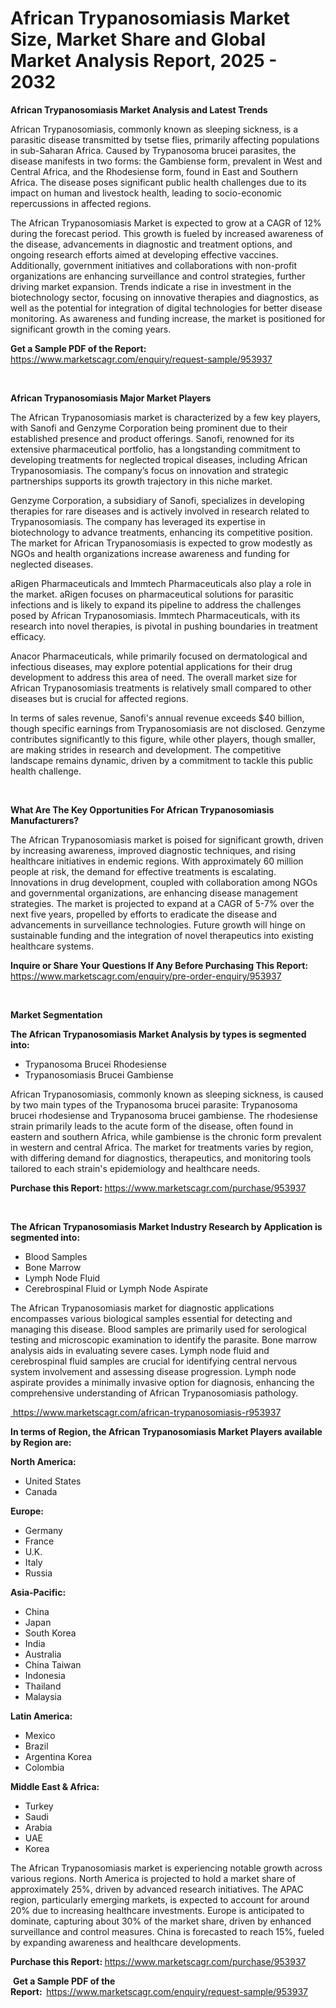 <p><h1>African Trypanosomiasis Market Size, Market Share and Global Market Analysis Report, 2025 - 2032</h1></p><p><strong>African Trypanosomiasis Market Analysis and Latest Trends</strong></p>
<p><p>African Trypanosomiasis, commonly known as sleeping sickness, is a parasitic disease transmitted by tsetse flies, primarily affecting populations in sub-Saharan Africa. Caused by Trypanosoma brucei parasites, the disease manifests in two forms: the Gambiense form, prevalent in West and Central Africa, and the Rhodesiense form, found in East and Southern Africa. The disease poses significant public health challenges due to its impact on human and livestock health, leading to socio-economic repercussions in affected regions.</p><p>The African Trypanosomiasis Market is expected to grow at a CAGR of 12% during the forecast period. This growth is fueled by increased awareness of the disease, advancements in diagnostic and treatment options, and ongoing research efforts aimed at developing effective vaccines. Additionally, government initiatives and collaborations with non-profit organizations are enhancing surveillance and control strategies, further driving market expansion. Trends indicate a rise in investment in the biotechnology sector, focusing on innovative therapies and diagnostics, as well as the potential for integration of digital technologies for better disease monitoring. As awareness and funding increase, the market is positioned for significant growth in the coming years.</p></p>
<p><strong>Get a Sample PDF of the Report:&nbsp;</strong> <a href="https://www.marketscagr.com/enquiry/request-sample/953937?utm_campaign=2465&utm_medium=2&utm_source=Github&utm_content=ia&utm_term=18042025&utm_id=african-trypanosomiasis">https://www.marketscagr.com/enquiry/request-sample/953937</a></p>
<p>&nbsp;</p>
<p><strong>African Trypanosomiasis Major Market Players</strong></p>
<p><p>The African Trypanosomiasis market is characterized by a few key players, with Sanofi and Genzyme Corporation being prominent due to their established presence and product offerings. Sanofi, renowned for its extensive pharmaceutical portfolio, has a longstanding commitment to developing treatments for neglected tropical diseases, including African Trypanosomiasis. The company’s focus on innovation and strategic partnerships supports its growth trajectory in this niche market.</p><p>Genzyme Corporation, a subsidiary of Sanofi, specializes in developing therapies for rare diseases and is actively involved in research related to Trypanosomiasis. The company has leveraged its expertise in biotechnology to advance treatments, enhancing its competitive position. The market for African Trypanosomiasis is expected to grow modestly as NGOs and health organizations increase awareness and funding for neglected diseases.</p><p>aRigen Pharmaceuticals and Immtech Pharmaceuticals also play a role in the market. aRigen focuses on pharmaceutical solutions for parasitic infections and is likely to expand its pipeline to address the challenges posed by African Trypanosomiasis. Immtech Pharmaceuticals, with its research into novel therapies, is pivotal in pushing boundaries in treatment efficacy.</p><p>Anacor Pharmaceuticals, while primarily focused on dermatological and infectious diseases, may explore potential applications for their drug development to address this area of need. The overall market size for African Trypanosomiasis treatments is relatively small compared to other diseases but is crucial for affected regions.</p><p>In terms of sales revenue, Sanofi's annual revenue exceeds $40 billion, though specific earnings from Trypanosomiasis are not disclosed. Genzyme contributes significantly to this figure, while other players, though smaller, are making strides in research and development. The competitive landscape remains dynamic, driven by a commitment to tackle this public health challenge.</p></p>
<p>&nbsp;</p>
<p><strong>What Are The Key Opportunities For African Trypanosomiasis Manufacturers?</strong></p>
<p><p>The African Trypanosomiasis market is poised for significant growth, driven by increasing awareness, improved diagnostic techniques, and rising healthcare initiatives in endemic regions. With approximately 60 million people at risk, the demand for effective treatments is escalating. Innovations in drug development, coupled with collaboration among NGOs and governmental organizations, are enhancing disease management strategies. The market is projected to expand at a CAGR of 5-7% over the next five years, propelled by efforts to eradicate the disease and advancements in surveillance technologies. Future growth will hinge on sustainable funding and the integration of novel therapeutics into existing healthcare systems.</p></p>
<p><strong>Inquire or Share Your Questions If Any Before Purchasing This Report:</strong> <a href="https://www.marketscagr.com/enquiry/pre-order-enquiry/953937?utm_campaign=2465&utm_medium=2&utm_source=Github&utm_content=ia&utm_term=18042025&utm_id=african-trypanosomiasis">https://www.marketscagr.com/enquiry/pre-order-enquiry/953937</a></p>
<p>&nbsp;</p>
<p><strong>Market Segmentation</strong></p>
<p><strong>The African Trypanosomiasis Market Analysis by types is segmented into:</strong></p>
<p><ul><li>Trypanosoma Brucei Rhodesiense</li><li>Trypanosomiasis Brucei Gambiense</li></ul></p>
<p><p>African Trypanosomiasis, commonly known as sleeping sickness, is caused by two main types of the Trypanosoma brucei parasite: Trypanosoma brucei rhodesiense and Trypanosoma brucei gambiense. The rhodesiense strain primarily leads to the acute form of the disease, often found in eastern and southern Africa, while gambiense is the chronic form prevalent in western and central Africa. The market for treatments varies by region, with differing demand for diagnostics, therapeutics, and monitoring tools tailored to each strain's epidemiology and healthcare needs.</p></p>
<p><strong>Purchase this Report:&nbsp;</strong><a href="https://www.marketscagr.com/purchase/953937?utm_campaign=2465&utm_medium=2&utm_source=Github&utm_content=ia&utm_term=18042025&utm_id=african-trypanosomiasis">https://www.marketscagr.com/purchase/953937</a></p>
<p>&nbsp;</p>
<p><strong>The African Trypanosomiasis Market Industry Research by Application is segmented into:</strong></p>
<p><ul><li>Blood Samples</li><li>Bone Marrow</li><li>Lymph Node Fluid</li><li>Cerebrospinal Fluid or Lymph Node Aspirate</li></ul></p>
<p><p>The African Trypanosomiasis market for diagnostic applications encompasses various biological samples essential for detecting and managing this disease. Blood samples are primarily used for serological testing and microscopic examination to identify the parasite. Bone marrow analysis aids in evaluating severe cases. Lymph node fluid and cerebrospinal fluid samples are crucial for identifying central nervous system involvement and assessing disease progression. Lymph node aspirate provides a minimally invasive option for diagnosis, enhancing the comprehensive understanding of African Trypanosomiasis pathology.</p></p>
<p><a href="https://www.marketscagr.com/african-trypanosomiasis-r953937?utm_campaign=2465&utm_medium=2&utm_source=Github&utm_content=ia&utm_term=18042025&utm_id=african-trypanosomiasis">&nbsp;https://www.marketscagr.com/african-trypanosomiasis-r953937</a></p>
<p><strong>In terms of Region, the African Trypanosomiasis Market Players available by Region are:</strong></p>
<p>
    <p> <strong> North America: </strong>
        <ul>
            <li>United States</li>
            <li>Canada</li>
        </ul>
        </p> 
    <p> <strong> Europe: </strong>
        <ul>
            <li>Germany</li>
            <li>France</li>
            <li>U.K.</li>
            <li>Italy</li>
            <li>Russia</li>
        </ul>
        </p> 
    <p> <strong> Asia-Pacific: </strong>
        <ul>
            <li>China</li>
            <li>Japan</li>
            <li>South Korea</li>
            <li>India</li>
            <li>Australia</li>
            <li>China Taiwan</li>
            <li>Indonesia</li>
            <li>Thailand</li>
            <li>Malaysia</li>
        </ul>
        </p> 
    <p> <strong> Latin America: </strong>
        <ul>
            <li>Mexico</li>
            <li>Brazil</li>
            <li>Argentina Korea</li>
            <li>Colombia</li>
        </ul>
        </p> 
    <p> <strong> Middle East & Africa: </strong>
        <ul>
            <li>Turkey</li>
            <li>Saudi</li>
            <li>Arabia</li>
            <li>UAE</li>
            <li>Korea</li>
        </ul>
    </p>
    </p>
<p><p>The African Trypanosomiasis market is experiencing notable growth across various regions. North America is projected to hold a market share of approximately 25%, driven by advanced research initiatives. The APAC region, particularly emerging markets, is expected to account for around 20% due to increasing healthcare investments. Europe is anticipated to dominate, capturing about 30% of the market share, driven by enhanced surveillance and control measures. China is forecasted to reach 15%, fueled by expanding awareness and healthcare developments. </p></p>
<p><strong>Purchase this Report: </strong><a href="https://www.marketscagr.com/purchase/953937?utm_campaign=2465&utm_medium=2&utm_source=Github&utm_content=ia&utm_term=18042025&utm_id=african-trypanosomiasis">https://www.marketscagr.com/purchase/953937</a></p>
<p>&nbsp;<strong>Get a Sample PDF of the Report:&nbsp;&nbsp;</strong><a href="https://www.marketscagr.com/enquiry/request-sample/953937?utm_campaign=2465&utm_medium=2&utm_source=Github&utm_content=ia&utm_term=18042025&utm_id=african-trypanosomiasis">https://www.marketscagr.com/enquiry/request-sample/953937</a></p>
<p><strong></strong></p>
<p><p></p><p></p><p></p></p>